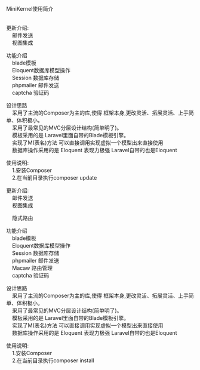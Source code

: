 MiniKernel使用简介</h1>

<p><br>更新介绍:<br>
&nbsp;&nbsp;&nbsp;&nbsp;邮件发送<br>
&nbsp;&nbsp;&nbsp;&nbsp;视图集成<br></p>

<p>功能介绍<br>
&nbsp;&nbsp;&nbsp;&nbsp;blade模板<br>
&nbsp;&nbsp;&nbsp;&nbsp;Eloquent数据库模型操作<br>
&nbsp;&nbsp;&nbsp;&nbsp;Session 数据库存储<br>
&nbsp;&nbsp;&nbsp;&nbsp;phpmailer 邮件发送<br>
&nbsp;&nbsp;&nbsp;&nbsp;captcha 验证码<br></p>

<p>设计思路<br>
&nbsp;&nbsp;&nbsp;&nbsp;采用了主流的Composer为主的库,使得 框架本身,更改灵活、拓展灵活、上手简单、体积极小。<br>
&nbsp;&nbsp;&nbsp;&nbsp;采用了最常见的MVC分层设计结构(简单明了)。<br>
&nbsp;&nbsp;&nbsp;&nbsp;模板采用的是 Laravel里面自带的Blade模板引擎。<br>
&nbsp;&nbsp;&nbsp;&nbsp;实现了M(表名)方法 可以直接调用实现虚拟一个模型出来直接使用<br>
&nbsp;&nbsp;&nbsp;&nbsp;数据库操作采用的是 Eloquent 表现力极强 Laravel自带的也是Eloquent<br></p>

<p>使用说明:<br>
&nbsp;&nbsp;&nbsp;&nbsp;1.安装Composer<br>
&nbsp;&nbsp;&nbsp;&nbsp;2.在当前目录执行composer update<br></p>

<p>更新介绍:<br>
&nbsp;&nbsp;&nbsp;&nbsp;邮件发送<br>
&nbsp;&nbsp;&nbsp;&nbsp;视图集成<br></p>
&nbsp;&nbsp;&nbsp;&nbsp;隐式路由<br></p>

<p>功能介绍<br>
&nbsp;&nbsp;&nbsp;&nbsp;blade模板<br>
&nbsp;&nbsp;&nbsp;&nbsp;Eloquent数据库模型操作<br>
&nbsp;&nbsp;&nbsp;&nbsp;Session 数据库存储<br>
&nbsp;&nbsp;&nbsp;&nbsp;phpmailer 邮件发送<br>
&nbsp;&nbsp;&nbsp;&nbsp;Macaw 路由管理<br>
&nbsp;&nbsp;&nbsp;&nbsp;captcha 验证码<br></p>

<p>设计思路<br>
&nbsp;&nbsp;&nbsp;&nbsp;采用了主流的Composer为主的库,使得 框架本身,更改灵活、拓展灵活、上手简单、体积极小。<br>
&nbsp;&nbsp;&nbsp;&nbsp;采用了最常见的MVC分层设计结构(简单明了)。<br>
&nbsp;&nbsp;&nbsp;&nbsp;模板采用的是 Laravel里面自带的Blade模板引擎。<br>
&nbsp;&nbsp;&nbsp;&nbsp;实现了M(表名)方法 可以直接调用实现虚拟一个模型出来直接使用<br>
&nbsp;&nbsp;&nbsp;&nbsp;数据库操作采用的是 Eloquent 表现力极强 Laravel自带的也是Eloquent<br></p>

<p>使用说明:<br>
&nbsp;&nbsp;&nbsp;&nbsp;1.安装Composer<br>
&nbsp;&nbsp;&nbsp;&nbsp;2.在当前目录执行composer install<br></p>
